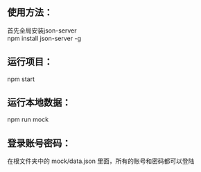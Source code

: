 ## 使用方法：
首先全局安装json-server   
npm install json-server -g

## 运行项目：
npm start
## 运行本地数据： 
npm run mock

## 登录账号密码： 
在根文件夹中的 mock/data.json 里面，所有的账号和密码都可以登陆

